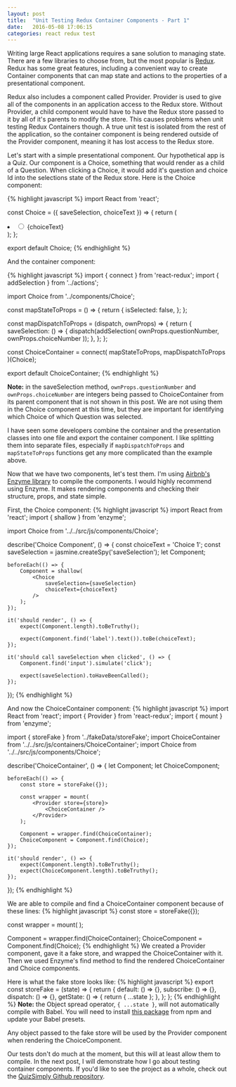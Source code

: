 ```yaml
---
layout: post
title:  "Unit Testing Redux Container Components - Part 1"
date:   2016-05-08 17:06:15
categories: react redux test
---
```

Writing large React applications requires a sane solution to managing state. There are a few libraries to choose from, but the most popular is [Redux][redux-link]. Redux has some great features, including a convenient way to create Container components that can map state and actions to the properties of a presentational component.

Redux also includes a component called Provider. Provider is used to give all of the components in an application access to the Redux store. Without Provider, a child component would have to have the Redux store passed to it by all of it's parents to modify the store. This causes problems when unit testing Redux Containers though. A true unit test is isolated from the rest of the application, so the container component is being rendered outside of the Provider component, meaning it has lost access to the Redux store.

Let's start with a simple presentational component. Our hypothetical app is a Quiz. Our component is a Choice, something that would render as a child of a Question. When clicking a Choice, it would add it's question and choice Id into the selections state of the Redux store. Here is the Choice component:

{% highlight javascript %}
import React from 'react';

const Choice = ({ saveSelection, choiceText }) => {
	return (
		<li className="choice">
			<input
				type="radio"
				onClick={saveSelection}
			/>
			<label>{choiceText}</label>
		</li>
	);
};

export default Choice;
{% endhighlight %}

And the container component:

{% highlight javascript %}
import { connect } from 'react-redux';
import { addSelection } from '../actions';

import Choice from '../components/Choice';

const mapStateToProps = () => {
	return {
		isSelected: false,
	};
};

const mapDispatchToProps = (dispatch, ownProps) => {
	return {
		saveSelection: () => {
			dispatch(addSelection(
				ownProps.questionNumber,
				ownProps.choiceNumber
			));
		},
	};
};

const ChoiceContainer = connect(
	mapStateToProps,
	mapDispatchToProps
)(Choice);

export default ChoiceContainer;
{% endhighlight %}

**Note:** in the saveSelection method, `ownProps.questionNumber` and `ownProps.choiceNumber` are integers being passed to ChoiceContainer from its parent component that is not shown in this post. We are not using them in the Choice component at this time, but they are important for identifying which Choice of which Question was selected.

I have seen some developers combine the container and the presentation classes into one file and export the container component. I like splitting them into separate files, especially if `mapDispatchToProps` and `mapStateToProps` functions get any more complicated than the example above.

Now that we have two components, let's test them. I'm using [Airbnb's Enzyme library][enzyme-link] to compile the components. I would highly recommend using Enzyme. It makes rendering components and checking their structure, props, and state simple.

First, the Choice component:
{% highlight javascript %}
import React from 'react';
import { shallow } from 'enzyme';

import Choice from '../../src/js/components/Choice';

describe('Choice Component', () => {
	const choiceText = 'Choice 1';
	const saveSelection = jasmine.createSpy('saveSelection');
	let Component;

	beforeEach(() => {
		Component = shallow(
			<Choice
				saveSelection={saveSelection}
				choiceText={choiceText}
			/>
		);
	});

	it('should render', () => {
		expect(Component.length).toBeTruthy();

		expect(Component.find('label').text()).toBe(choiceText);
	});

	it('should call saveSelection when clicked', () => {
		Component.find('input').simulate('click');

		expect(saveSelection).toHaveBeenCalled();
	});
});
{% endhighlight %}

And now the ChoiceContainer component:
{% highlight javascript %}
import React from 'react';
import { Provider } from 'react-redux';
import { mount } from 'enzyme';

import { storeFake } from '../fakeData/storeFake';
import ChoiceContainer from '../../src/js/containers/ChoiceContainer';
import Choice from '../../src/js/components/Choice';

describe('ChoiceContainer', () => {
	let Component;
	let ChoiceComponent;

	beforeEach(() => {
		const store = storeFake({});

		const wrapper = mount(
			<Provider store={store}>
				<ChoiceContainer />
			</Provider>
		);

		Component = wrapper.find(ChoiceContainer);
		ChoiceComponent = Component.find(Choice);
	});

	it('should render', () => {
		expect(Component.length).toBeTruthy();
		expect(ChoiceComponent.length).toBeTruthy();
	});
});
{% endhighlight %}

We are able to compile and find a ChoiceContainer component because of these lines:
{% highlight javascript %}
const store = storeFake({});

const wrapper = mount(
	<Provider store={store}>
		<ChoiceContainer />
	</Provider>
);

Component = wrapper.find(ChoiceContainer);
ChoiceComponent = Component.find(Choice);
{% endhighlight %}
We created a Provider component, gave it a fake store, and wrapped the ChoiceContainer with it. Then we used Enzyme's find method to find the rendered ChoiceContainer and Choice components.

Here is what the fake store looks like:
{% highlight javascript %}
export const storeFake = (state) => {
	return {
		default: () => {},
		subscribe: () => {},
		dispatch: () => {},
		getState: () => {
			return { ...state };
		},
	};
};
{% endhighlight %}
**Note:** the Object spread operator, `{ ...state }`, will not automatically compile with Babel. You will need to install [this package][babel-object-spread] from npm and update your Babel presets.

Any object passed to the fake store will be used by the Provider component when rendering the ChoiceComponent.

Our tests don't do much at the moment, but this will at least allow them to compile. In the next post, I will demonstrate how I go about testing container components. If you'd like to see the project as a whole, check out the [QuizSimply Github repository][QuizSimply].

[smart-and-dumb-components]: https://medium.com/@dan_abramov/smart-and-dumb-components-7ca2f9a7c7d0#.5xckd0c2n

[container-components]: https://medium.com/@learnreact/container-components-c0e67432e005#.nutho0232

[redux-link]: http://redux.js.org

[enzyme-link]: http://airbnb.io/enzyme/

[babel-object-spread]: https://babeljs.io/docs/plugins/transform-object-rest-spread/

[QuizSimply]: https://github.com/wsbrunson/Quiz-Simply-React
